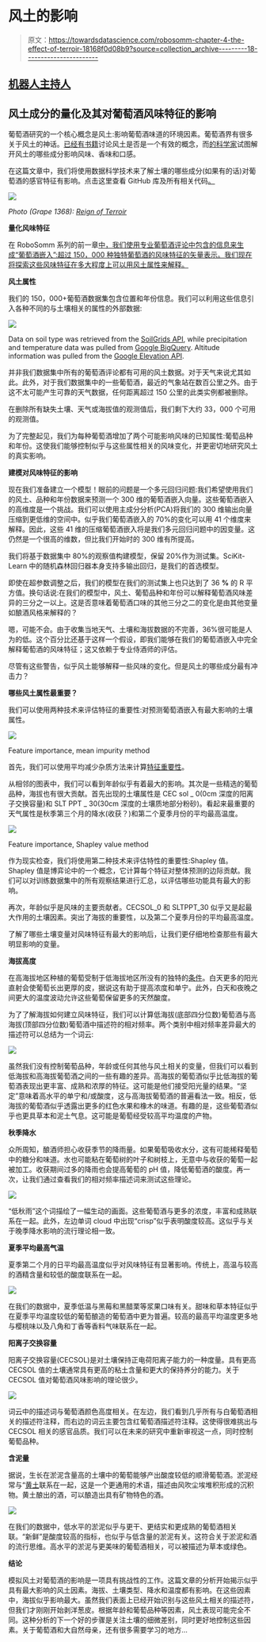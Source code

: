 # 风土的影响

> 原文：<https://towardsdatascience.com/robosomm-chapter-4-the-effect-of-terroir-18168f0d08b9?source=collection_archive---------18----------------------->

## [机器人主持人](https://towardsdatascience.com/tagged/robosomm)

## 风土成分的量化及其对葡萄酒风味特征的影响

葡萄酒研究的一个核心概念是风土:影响葡萄酒味道的环境因素。葡萄酒界有很多关于风土的神话。[已经有书籍](https://www.amazon.com/Terroir-Other-Myths-Winegrowing-Matthews/dp/0520276957)讨论风土是否是一个有效的概念，而[的科学家](https://www.decanter.com/magazine/wine-terroir-soil-taste-405096/)试图解开风土的哪些成分影响风味、香味和口感。

在这篇文章中，我们将使用数据科学技术来了解土壤的哪些成分(如果有的话)对葡萄酒的感官特征有影响。点击这里查看 GitHub 库及所有相关代码[。](https://github.com/RoaldSchuring/studying_terroir/blob/master/Investigating%20Terroir.ipynb)

![](img/3a4c80ca9e5eff91742cb5a58119dc74.png)

*Photo (Grape 1368):* [*Reign of Terroir*](https://grape1368.wordpress.com/2013/04/29/reign-of-terroir/)

**量化风味特征**

在 RoboSomm 系列的前一章[中，我们使用专业葡萄酒评论中包含的信息来生成“葡萄酒嵌入”:超过 150，000 种独特葡萄酒的风味特征的矢量表示。我们现在将探索这些风味特征在多大程度上可以用风土属性来解释。](/robosomm-chapter-3-wine-embeddings-and-a-wine-recommender-9fc678f1041e?source=friends_link&sk=2823c32030f1f56594b8128167973130)

**风土属性**

我们的 150，000+葡萄酒数据集包含位置和年份信息。我们可以利用这些信息引入各种不同的与土壤相关的属性的外部数据:

![](img/cfda737303739e0b6c182b6547e034ce.png)

Data on soil type was retrieved from the [SoilGrids API](https://rest.soilgrids.org/), while precipitation and temperature data was pulled from [Google BigQuery](https://console.cloud.google.com/bigquery?p=bigquery-public-data&d=samples&t=gsod&page=table&_ga=2.35989664.-1222802223.1565057200&_gac=1.250923698.1565141557.EAIaIQobChMI77_Q0s7v4wIVjYCfCh2iiAvIEAAYASAAEgKFfvD_BwE). Altitude information was pulled from the [Google Elevation API](https://developers.google.com/maps/documentation/elevation/start).

并非我们数据集中所有的葡萄酒评论都有可用的风土数据。对于天气来说尤其如此。此外，对于我们数据集中的一些葡萄酒，最近的气象站在数百公里之外。由于这不太可能产生可靠的天气数据，任何距离超过 150 公里的此类实例都被删除。

在删除所有缺失土壤、天气或海拔值的观测值后，我们剩下大约 33，000 个可用的观测值。

为了完整起见，我们为每种葡萄酒增加了两个可能影响风味的已知属性:葡萄品种和年份。这使我们能够控制似乎与这些属性相关的风味变化，并更密切地研究风土的真实影响。

**建模对风味特征的影响**

现在我们准备建立一个模型！眼前的问题是一个多元回归问题:我们希望使用我们的风土、品种和年份数据来预测一个 300 维的葡萄酒嵌入向量。这些葡萄酒嵌入的高维度是一个挑战。我们可以使用主成分分析(PCA)将我们的 300 维输出向量压缩到更低维的空间中。似乎我们葡萄酒嵌入的 70%的变化可以用 41 个维度来解释。因此，这些 41 维的压缩葡萄酒嵌入将是我们多元回归问题中的因变量。这仍然是一个很高的维数，但比我们开始时的 300 维有所提高。

我们将基于数据集中 80%的观察值构建模型，保留 20%作为测试集。SciKit-Learn 中的随机森林回归器本身支持多输出回归，是我们的首选模型。

即使在超参数调整之后，我们的模型在我们的测试集上也只达到了 36 **%** 的 R 平方值。换句话说:在我们的模型中，风土、葡萄品种和年份可以解释葡萄酒风味差异的三分之一以上。这是否意味着葡萄酒口味的其他三分之二的变化是由其他变量如酿酒风格来解释的？

嗯，可能不会。由于收集当地天气、土壤和海拔数据的不完善，36%很可能是人为的低。这个百分比还基于这样一个假设，即我们能够在我们的葡萄酒嵌入中完全解释葡萄酒的风味特征；这又依赖于专业侍酒师的评估。

尽管有这些警告，似乎风土能够解释一些风味的变化。但是风土的哪些成分最有冲击力？

**哪些风土属性最重要？**

我们可以使用两种技术来评估特征的重要性:对预测葡萄酒嵌入有最大影响的土壤属性。

![](img/9a043e8bda2c480a927e866434cd0ee3.png)

Feature importance, mean impurity method

首先，我们可以使用平均减少杂质方法来计算[特征重要性](https://alexisperrier.com/datascience/2015/08/27/feature-importance-random-forests-gini-accuracy.html)。

从相邻的图表中，我们可以看到年龄似乎有着最大的影响。其次是一些精选的葡萄品种，海拔也有很大贡献。首先出现的土壤属性是 CEC sol _ 0(0cm 深度的阳离子交换容量)和 SLT PPT _ 30(30cm 深度的土壤质地部分粉砂)。看起来最重要的天气属性是秋季第三个月的降水(收获？)和第二个夏季月份的平均最高温度。

![](img/3a096a9cd401d474fd420b940e5a5257.png)

Feature importance, Shapley value method

作为现实检查，我们将使用第二种技术来评估特性的重要性:Shapley 值。Shapley 值是博弈论中的一个概念，它计算每个特征对整体预测的边际贡献。我们可以对训练数据集中的所有观察结果进行汇总，以评估哪些功能具有最大的影响。

再次，年龄似乎是风味的主要贡献者。CECSOL_0 和 SLTPPT_30 似乎又是起最大作用的土壤因素。突出了海拔的重要性，以及第二个夏季月份的平均最高温度。

了解了哪些土壤变量对风味特征有最大的影响后，让我们更仔细地检查那些有最大明显影响的变量。

**海拔高度**

在高海拔地区种植的葡萄受制于低海拔地区所没有的独特的[条件](https://www.stonestreetwines.com/how-does-altitude-affect-wine)。白天更多的阳光直射会使葡萄长出更厚的皮，据说这有助于提高浓度和单宁。此外，白天和夜晚之间更大的温度波动允许这些葡萄保留更多的天然酸度。

为了了解海拔如何建立风味特征，我们可以计算低海拔(底部四分位数)葡萄酒与高海拔(顶部四分位数)葡萄酒中描述符的相对频率。两个类别中相对频率差异最大的描述符可以总结为一个词云:

![](img/75535f5530a475a28979acf79a88e0c6.png)

虽然我们没有控制葡萄品种，年龄或任何其他与风土相关的变量，但我们可以看到低海拔和高海拔葡萄酒之间的一些有趣的差异。高海拔的葡萄酒似乎比低海拔的葡萄酒表现出更丰富、成熟和浓厚的特征。这可能是他们接受阳光量的结果。“坚定”意味着高水平的单宁和/或酸度，这与高海拔葡萄酒的普遍看法一致。相反，低海拔的葡萄酒似乎透露出更多的红色水果和橡木的味道。有趣的是，这些葡萄酒似乎也更具草本和泥土气息。这可能是葡萄经受较高平均温度的产物。

**秋季降水**

众所周知，酿酒师担心收获季节的降雨量。如果葡萄吸收水分，这有可能稀释葡萄中的糖分和味道。水也可能粘在葡萄树的叶子和树枝上，无意中与收获的葡萄一起被加工。收获期间过多的降雨也会提高葡萄的 pH 值，降低葡萄酒的酸度。再一次，让我们通过查看我们的相对频率描述词来测试这些理论。

![](img/a813e67148d75b1ed159a78689751640.png)

“低秋雨”这个词描绘了一幅生动的画面。这些葡萄酒与更多的浓度，丰富和成熟联系在一起。此外，左边单词 cloud 中出现“crisp”似乎表明酸度较高。这似乎与关于晚季降水影响的流行理论相一致。

**夏季平均最高气温**

夏季第二个月的日平均最高温度似乎对风味特征有显著影响。传统上，高温与较高的酒精含量和较低的酸度联系在一起。

![](img/c47169f61363c843c3f4e69c9fe7fc29.png)

在我们的数据中，夏季低温与黑莓和黑醋栗等浆果口味有关。甜味和草本特征似乎在夏季平均温度较低的葡萄酿造的葡萄酒中更为普遍。较高的最高平均温度更多地与樱桃味以及八角和丁香等香料气味联系在一起。

**阳离子交换容量**

阳离子交换容量(CECSOL)是对土壤保持正电荷阳离子能力的一种度量。具有更高 CECSOL 值的土壤通常具有更高的粘土含量和更大的保持养分的能力。关于 CECSOL 值对葡萄酒风味影响的理论很少。

![](img/ff5237c5a8eda317d36b9a4fd4909706.png)

词云中的描述词与葡萄酒颜色高度相关。在左边，我们看到几乎所有与白葡萄酒相关的描述符注释，而右边的词云主要包含红葡萄酒描述符注释。这使得很难挑出与 CECSOL 相关的感官品质。我们可以在未来的研究中重新审视这一点，同时控制葡萄品种。

**含泥量**

据说，生长在淤泥含量高的土壤中的葡萄能够产出酸度较低的顺滑葡萄酒。淤泥经常与“[黄土](https://en.wikipedia.org/wiki/Loess)联系在一起，这是一个更通用的术语，描述由风吹尘埃堆积形成的沉积物。黄土酿出的酒，可以酿造出具有矿物特色的酒。

![](img/ea5a3c2b8e65aa15b522cd37850af06f.png)

在我们的数据中，低水平的淤泥似乎与更干、更结实和更成熟的葡萄酒相关联。“新鲜”是酸度较高的指标，也似乎与低含量的淤泥有关。这符合关于淤泥和酒的流行思维。高水平的淤泥与更美味的葡萄酒相关，可以被描述为草本或绿色。

**结论**

模拟风土对葡萄酒的影响是一项具有挑战性的工作。这篇文章的分析开始揭示似乎具有最大影响的风土因素。海拔、土壤类型、降水和温度都有影响。在这些因素中，海拔似乎影响最大。虽然我们表面上已经开始识别与这些风土相关的描述符，但我们才刚刚开始剥洋葱皮。根据年龄和葡萄品种等因素，风土表现可能完全不同。这种分析的下一个好的步骤是关注土壤的细微差别，同时更好地控制这些因素。关于葡萄酒和大自然母亲，还有很多需要学习的地方…
